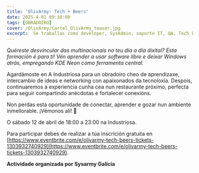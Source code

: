 ```yaml
---
title: 'OlivArmy: Tech + Beers'
date: 2025-4-01 09:30:00
tags: [OBRADOIRO]
cover: /OlivArmy/Cartel_OlivArmy_teaser.jpg
excerpt:  Se traballas como developer, SysAdmin, soporte IT, QA, Tech Lead, Infraestrutura ou simplemente che gusta este mundo, este é o grupo para ti.
---
```


<em>Quéreste desvincular das multinacionais no teu día a día dixital? Esta formación é para ti! Vén aprender a usar software libre e deixar Windows atrás, empregando KDE Neon como ferramenta central.</em>

Agardámoste en A Industriosa para un obradoiro cheo de aprendizaxe, intercambio de ideas e networking con apaixonados da tecnoloxía. Despois, continuaremos a experiencia cunha cea nun restaurante próximo, perfecta para seguir compartindo anécdotas e fortalecer conexións.

Non perdas esta oportunidade de conectar, aprender e gozar nun ambiente inmellorable. ¡Vémonos alí! 🙌

O sábado 12 de abril de 18:00 a 23:00 na Industriosa.

Para participar debes de realizar a túa inscrición gratuita en [https://www.eventbrite.com/e/olivarmy-tech-beers-tickets-1303932740929](https://www.eventbrite.com/e/olivarmy-tech-beers-tickets-1303932740929).

<strong>Actividade organizada por Sysarmy Galicia</strong>
